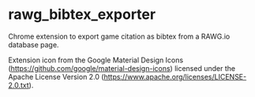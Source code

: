 # rawg_bibtex_exporter
Chrome extension to export game citation as bibtex from a RAWG.io database page.

Extension icon from the Google Material Design Icons (https://github.com/google/material-design-icons) licensed under the Apache License Version 2.0 (https://www.apache.org/licenses/LICENSE-2.0.txt).
